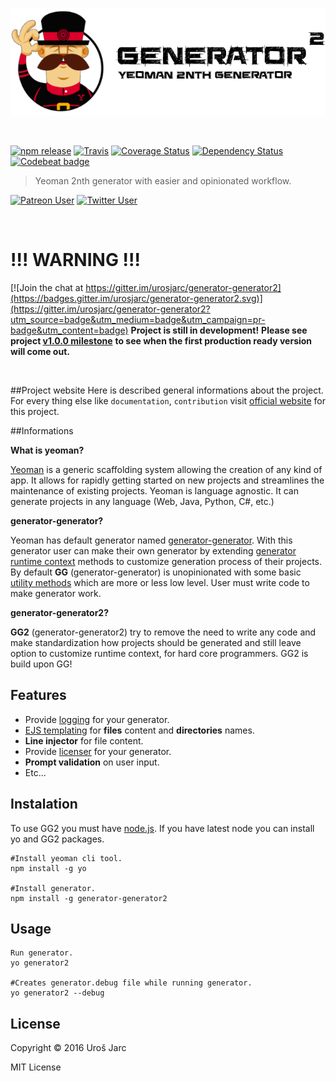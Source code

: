 ![Project logo](docs/media/header.png?raw=true)

<br>

[![npm release][npm]][npm-url]
[![Travis][travis]][travis-url]
[![Coverage Status][coverage]][coverage-url]
[![Dependency Status][dep]][dep-url]
[![Codebeat badge][codestyle]][codestyle-url]

[npm]: https://img.shields.io/npm/v/generator-generator2.svg
[npm-url]: https://www.npmjs.com/package/generator-generator2
[travis]: https://img.shields.io/travis/urosjarc/generator-generator2.svg
[travis-url]: https://travis-ci.org/urosjarc/generator-generator2
[coverage]: https://img.shields.io/codacy/coverage/71b26bbc68de46ed9b6ad037d821b635.svg
[coverage-url]: https://www.codacy.com/app/urosjarc/generator-generator2
[codestyle]: https://img.shields.io/codacy/grade/71b26bbc68de46ed9b6ad037d821b635.svg
[codestyle-url]: https://www.codacy.com/app/urosjarc/generator-generator2
[dep]: https://www.versioneye.com/user/projects/57ed5868769f21004138875f/badge.svg?style=flat-square
[dep-url]: https://www.versioneye.com/user/projects/57ed5868769f21004138875f
[support]: https://img.shields.io/badge/patreon-urosjarc-green.svg?style=social
[support-url]: https://patreon.com/urosjarc/
[twitter]: https://img.shields.io/twitter/follow/urosjarc.svg?style=social&label=follow
[twitter-url]: https://twitter.com/intent/follow?screen_name=urosjarc

> Yeoman 2nth generator with easier and opinionated workflow.

[![Patreon User][support]][support-url]
[![Twitter User][twitter]][twitter-url]

<br>

# !!! WARNING !!!

[![Join the chat at https://gitter.im/urosjarc/generator-generator2](https://badges.gitter.im/urosjarc/generator-generator2.svg)](https://gitter.im/urosjarc/generator-generator2?utm_source=badge&utm_medium=badge&utm_campaign=pr-badge&utm_content=badge)
**Project is still in development!**
**Please see project [v1.0.0 milestone](https://github.com/urosjarc/generator-generator2/milestones)**
**to see when the first production ready version will come out.**

<br>

##Project website
Here is described general informations about the project.
For every thing else like `documentation`, `contribution` visit
[official website](https://urosjarc.github.io/generator-generator2) for this project.

##Informations

**What is yeoman?**

[Yeoman](http://yeoman.io/) is a generic scaffolding system allowing the creation of any kind of app.
It allows for rapidly getting started on new projects and streamlines the maintenance of existing projects.
Yeoman is language agnostic. It can generate projects in any language (Web, Java, Python, C#, etc.)

**generator-generator?**

Yeoman has default generator named [generator-generator](https://github.com/yeoman/generator-generator). 
With this generator user can make their own generator by extending [generator runtime context](http://yeoman.io/authoring/running-context.html)
methods to customize generation process of their projects. By default **GG** (generator-generator)
is unopinionated with some basic [utility methods](http://yeoman.io/generator/Base.html) which are more or less low level.
User must write code to make generator work.

**generator-generator2?**

**GG2** (generator-generator2) try to remove the need to write any code and make standardization how projects should
be generated and still leave option to customize runtime context, for hard core programmers. GG2 is build upon GG!

## Features

 * Provide [logging](https://www.npmjs.com/package/winston) for your generator.
 * [EJS templating](http://www.embeddedjs.com/) for **files** content and **directories** names.
 * **Line injector** for file content.
 * Provide [licenser](https://www.npmjs.com/package/licenser.js) for your generator.
 * **Prompt validation** on user input.
 * Etc... 
 
## Instalation
To use GG2 you must have [node.js](https://nodejs.org). If you have latest node
you can install yo and GG2 packages.

```
#Install yeoman cli tool.
npm install -g yo

#Install generator.
npm install -g generator-generator2
```

## Usage


```
Run generator.
yo generator2

#Creates generator.debug file while running generator.
yo generator2 --debug
```

## License
Copyright © 2016 Uroš Jarc

MIT License